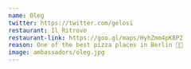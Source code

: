 ```yaml
---
name: Oleg
twitter: https://twitter.com/gelosi
restaurant: Il Ritrovo
restaurant-link: https://goo.gl/maps/HyhZmm4pK8P2
reason: One of the best pizza places in Berlin 🐻🍕
image: ambassadors/oleg.jpg
---
```

